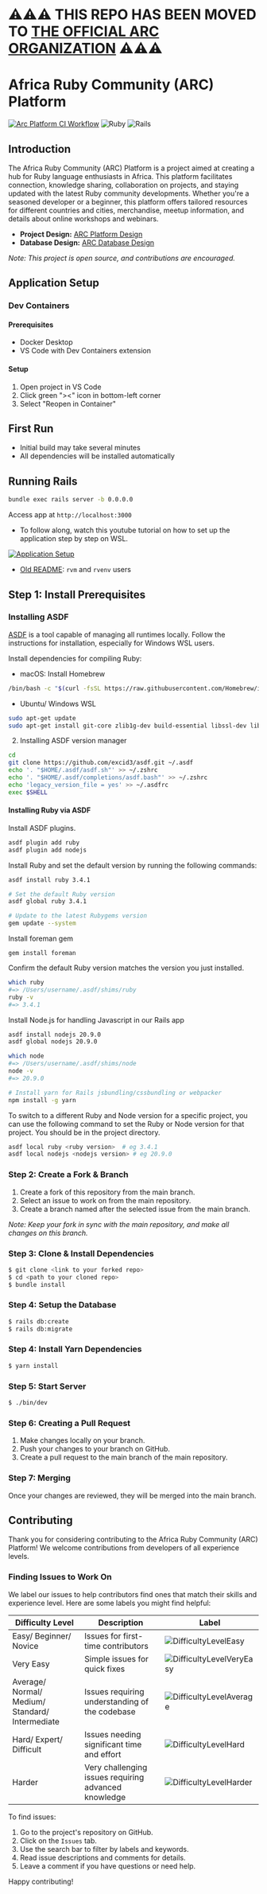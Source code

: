 # ⚠️⚠️⚠️ THIS REPO HAS BEEN MOVED TO [THE OFFICIAL ARC ORGANIZATION](https://github.com/African-Ruby-Community/arc_platform) ⚠️⚠️⚠️

# Africa Ruby Community (ARC) Platform

[![Arc Platform CI Workflow](https://github.com/nairuby/arc_platform/actions/workflows/ci.yml/badge.svg)](https://github.com/nairuby/arc_platform/actions/workflows/ci.yml)
![Ruby](https://img.shields.io/badge/Ruby-3.4.1-red?logo=ruby)
![Rails](https://img.shields.io/badge/Rails-7.2.2-blue?logo=rubyonrails)

## Introduction
The Africa Ruby Community (ARC) Platform is a project aimed at creating a hub for Ruby language enthusiasts in Africa. This platform facilitates connection, knowledge sharing, collaboration on projects, and staying updated with the latest Ruby community developments. Whether you're a seasoned developer or a beginner, this platform offers tailored resources for different countries and cities, merchandise, meetup information, and details about online workshops and webinars.

- **Project Design:** [ARC Platform Design](https://still-snowflake-8822.animaapp.io/)
- **Database Design:** [ARC Database Design](https://dbdiagram.io/d/62afab7c9921fe2a96397c1e)

*Note: This project is open source, and contributions are encouraged.*

## Application Setup

### Dev Containers

#### Prerequisites
- Docker Desktop
- VS Code with Dev Containers extension

#### Setup
1. Open project in VS Code
2. Click green "><" icon in bottom-left corner
3. Select "Reopen in Container"

## First Run
- Initial build may take several minutes
- All dependencies will be installed automatically

## Running Rails
```bash
bundle exec rails server -b 0.0.0.0
```
Access app at `http://localhost:3000`

- To follow along, watch this youtube tutorial on how to set up the application step by step on WSL.

[![Application Setup](https://img.youtube.com/vi/-mz76HidnGA/0.jpg)](https://www.youtube.com/watch?v=-mz76HidnGA)

- [Old README](./README.md): `rvm` and `rvenv` users

## Step 1: Install Prerequisites

### Installing ASDF


[ASDF](https://asdf-vm.com/) is a tool capable of managing all runtimes locally. Follow the instructions for installation, especially for Windows WSL users.

Install dependencies for compiling Ruby:

* macOS: Install Homebrew

```sh
/bin/bash -c "$(curl -fsSL https://raw.githubusercontent.com/Homebrew/install/HEAD/install.sh)"
```

* Ubuntu/ Windows WSL

```sh
sudo apt-get update
sudo apt-get install git-core zlib1g-dev build-essential libssl-dev libreadline-dev libyaml-dev libsqlite3-dev sqlite3 libxml2-dev libxslt1-dev libcurl4-openssl-dev software-properties-common libffi-dev
```

2. Installing ASDF version manager

```sh
cd
git clone https://github.com/excid3/asdf.git ~/.asdf
echo '. "$HOME/.asdf/asdf.sh"' >> ~/.zshrc
echo '. "$HOME/.asdf/completions/asdf.bash"' >> ~/.zshrc
echo 'legacy_version_file = yes' >> ~/.asdfrc
exec $SHELL
```

#### Installing Ruby via ASDF
Install ASDF plugins.

```sh
asdf plugin add ruby
asdf plugin add nodejs
```

Install Ruby and set the default version by running the following commands:

```sh
asdf install ruby 3.4.1

# Set the default Ruby version
asdf global ruby 3.4.1

# Update to the latest Rubygems version
gem update --system
```

Install foreman gem

```shell
gem install foreman
```

Confirm the default Ruby version matches the version you just installed.

```sh
which ruby
#=> /Users/username/.asdf/shims/ruby
ruby -v
#=> 3.4.1
```

Install Node.js for handling Javascript in our Rails app

```sh
asdf install nodejs 20.9.0
asdf global nodejs 20.9.0

which node
#=> /Users/username/.asdf/shims/node
node -v
#=> 20.9.0

# Install yarn for Rails jsbundling/cssbundling or webpacker
npm install -g yarn
```

To switch to a different Ruby and Node version for a specific project, you can use the following command to set the Ruby or Node version for that project. You should be in the project directory.

```sh
asdf local ruby <ruby version>  # eg 3.4.1
asdf local nodejs <nodejs version> # eg 20.9.0
```

### Step 2: Create a Fork & Branch

1. Create a fork of this repository from the main branch.
2. Select an issue to work on from the main repository.
3. Create a branch named after the selected issue from the main branch.

*Note: Keep your fork in sync with the main repository, and make all changes on this branch.*

### Step 3: Clone & Install Dependencies

```sh
$ git clone <link to your forked repo>
$ cd <path to your cloned repo>
$ bundle install
```

### Step 4: Setup the Database

```sh
$ rails db:create
$ rails db:migrate
```

### Step 4: Install Yarn Dependencies

```sh
$ yarn install
```

### Step 5: Start Server

```sh
$ ./bin/dev
```

### Step 6: Creating a Pull Request

1. Make changes locally on your branch.
2. Push your changes to your branch on GitHub.
3. Create a pull request to the main branch of the main repository.

### Step 7: Merging

Once your changes are reviewed, they will be merged into the main branch.

## Contributing

Thank you for considering contributing to the Africa Ruby Community (ARC) Platform! We welcome contributions from developers of all experience levels.

### Finding Issues to Work On

We label our issues to help contributors find ones that match their skills and experience level. Here are some labels you might find helpful:

| Difficulty Level | Description | Label |
| ----------------- | ----------- | ----- |
| Easy/ Beginner/ Novice | Issues for first-time contributors | ![DifficultyLevelEasy](https://img.shields.io/badge/DifficultyLevelEasy-green.svg?style=for-the-badge) |
| Very Easy | Simple issues for quick fixes | ![DifficultyLevelVeryEasy](https://img.shields.io/badge/DifficultyLevelVeryEasy-619B16?style=for-the-badge) |
| Average/ Normal/ Medium/ Standard/ Intermediate | Issues requiring understanding of the codebase | ![DifficultyLevelAverage](https://img.shields.io/badge/DifficultyLevelAverage-DAD22C?style=for-the-badge&color=fbca04) |
| Hard/ Expert/ Difficult | Issues needing significant time and effort | ![DifficultyLevelHard](https://img.shields.io/badge/DifficultyLevelHard-E1803C?style=for-the-badge&color=d93f0b) |
| Harder | Very challenging issues requiring advanced knowledge | ![DifficultyLevelHarder](https://img.shields.io/badge/DifficultyLevelHarder-C70039?style=for-the-badge) |

To find issues:

1. Go to the project's repository on GitHub.
2. Click on the `Issues` tab.
3. Use the search bar to filter by labels and keywords.
4. Read issue descriptions and comments for details.
5. Leave a comment if you have questions or need help.

Happy contributing!
